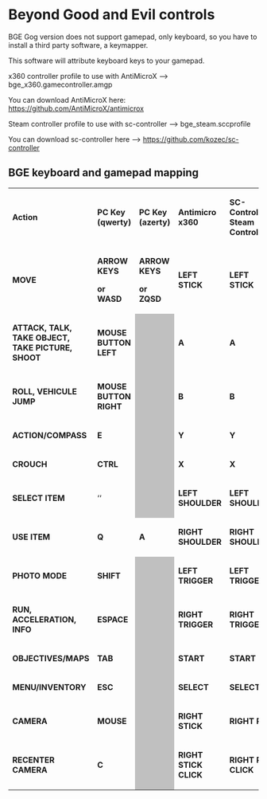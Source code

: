 # Beyond Good and Evil controls

BGE Gog version does not support gamepad, only keyboard, so you have to install a third party software, a keymapper.

This software will attribute keyboard keys to your gamepad.

x360 controller profile to use with AntiMicroX --> bge_x360.gamecontroller.amgp

You can download AntiMicroX here: https://github.com/AntiMicroX/antimicrox

Steam controller profile to use with sc-controller --> bge_steam.sccprofile

You can download sc-controller here --> https://github.com/kozec/sc-controller

## BGE keyboard and gamepad mapping

<table width="510" data-cellpadding="0" data-cellspacing="1" style="background: transparent" data-border="1">
<tbody>
<tr class="odd" style="background: transparent">
<td width="131" style="background: transparent"><p><strong>Action</strong></p></td>
<td width="105" style="background: transparent"><p><strong>PC Key (qwerty)</strong></p></td>
<td width="87" style="background: transparent"><p><strong><span style="background: transparent">PC Key (azerty)</span></strong></p></td>
<td width="83" style="background: transparent"><p><strong>Antimicro x360</strong></p></td>
<td width="82" style="background: transparent"><p><strong>SC-Controller Steam Controller</strong></p></td>
</tr>
<tr class="even" style="background: transparent">
<td width="131" style="background: transparent"><p><strong>MOVE</strong></p></td>
<td width="105" style="background: transparent"><p><strong>ARROW KEYS</strong></p>
<p><strong>or WASD</strong></p></td>
<td width="87" style="background: transparent"><p><strong><span style="background: transparent">ARROW KEYS</span></strong></p>
<p><strong><span style="background: transparent">or ZQSD</span></strong></p></td>
<td width="83" style="background: transparent"><p><strong>LEFT STICK</strong></p></td>
<td width="82" style="background: transparent"><p><strong>LEFT STICK</strong></p></td>
</tr>
<tr class="odd" style="background: transparent">
<td width="131" style="background: transparent"><p><strong>ATTACK, TALK, TAKE OBJECT, TAKE PICTURE, SHOOT</strong></p></td>
<td width="105" style="background: transparent"><p><strong>MOUSE BUTTON LEFT</strong></p></td>
<td width="87" data-bgcolor="#c0c0c0" style="background: #c0c0c0"><p><br />
</p></td>
<td width="83" style="background: transparent"><p><strong>A</strong></p></td>
<td width="82" style="background: transparent"><p><strong>A</strong></p></td>
</tr>
<tr class="even" style="background: transparent">
<td width="131" style="background: transparent"><p><strong>ROLL, VEHICULE JUMP</strong></p></td>
<td width="105" style="background: transparent"><p><strong>MOUSE BUTTON RIGHT</strong></p></td>
<td width="87" data-bgcolor="#c0c0c0" style="background: #c0c0c0"><p><br />
</p></td>
<td width="83" style="background: transparent"><p><strong>B</strong></p></td>
<td width="82" style="background: transparent"><p><strong>B</strong></p></td>
</tr>
<tr class="odd" style="background: transparent">
<td width="131" style="background: transparent"><p><strong>ACTION/COMPASS</strong></p></td>
<td width="105" style="background: transparent"><p><strong>E</strong></p></td>
<td width="87" data-bgcolor="#c0c0c0" style="background: #c0c0c0"><p><br />
</p></td>
<td width="83" style="background: transparent"><p><strong>Y</strong></p></td>
<td width="82" style="background: transparent"><p><strong>Y</strong></p></td>
</tr>
<tr class="even" style="background: transparent">
<td width="131" style="background: transparent"><p><strong>CROUCH</strong></p></td>
<td width="105" style="background: transparent"><p><strong>CTRL</strong></p></td>
<td width="87" data-bgcolor="#c0c0c0" style="background: #c0c0c0"><p><br />
</p></td>
<td width="83" style="background: transparent"><p><strong>X</strong></p></td>
<td width="82" style="background: transparent"><p><strong>X</strong></p></td>
</tr>
<tr class="odd" style="background: transparent">
<td width="131" style="background: transparent"><p><strong>SELECT ITEM</strong></p></td>
<td width="105" style="background: transparent"><p>‘‘</p></td>
<td width="87" data-bgcolor="#c0c0c0" style="background: #c0c0c0"><p><br />
</p></td>
<td width="83" style="background: transparent"><p><strong>LEFT SHOULDER</strong></p></td>
<td width="82" style="background: transparent"><p><strong>LEFT SHOULDER</strong></p></td>
</tr>
<tr class="even" style="background: transparent">
<td width="131" style="background: transparent"><p><strong>USE ITEM</strong></p></td>
<td width="105" style="background: transparent"><p><strong>Q</strong></p></td>
<td width="87" style="background: transparent"><p><strong><span style="background: transparent">A</span></strong></p></td>
<td width="83" style="background: transparent"><p><strong>RIGHT SHOULDER</strong></p></td>
<td width="82" style="background: transparent"><p><strong>RIGHT SHOULDER</strong></p></td>
</tr>
<tr class="odd" style="background: transparent">
<td width="131" style="background: transparent"><p><strong>PHOTO MODE</strong></p></td>
<td width="105" style="background: transparent"><p><strong>SHIFT</strong></p></td>
<td width="87" data-bgcolor="#c0c0c0" style="background: #c0c0c0"><p><br />
</p></td>
<td width="83" style="background: transparent"><p><strong>LEFT TRIGGER</strong></p></td>
<td width="82" style="background: transparent"><p><strong>LEFT TRIGGER</strong></p></td>
</tr>
<tr class="even" style="background: transparent">
<td width="131" style="background: transparent"><p><strong>RUN, ACCELERATION, INFO</strong></p></td>
<td width="105" style="background: transparent"><p><strong>ESPACE</strong></p></td>
<td width="87" data-bgcolor="#c0c0c0" style="background: #c0c0c0"><p><br />
</p></td>
<td width="83" style="background: transparent"><p><strong>RIGHT TRIGGER</strong></p></td>
<td width="82" style="background: transparent"><p><strong>RIGHT TRIGGER</strong></p></td>
</tr>
<tr class="odd" style="background: transparent">
<td width="131" style="background: transparent"><p><strong>OBJECTIVES/MAPS</strong></p></td>
<td width="105" style="background: transparent"><p><strong>TAB</strong></p></td>
<td width="87" data-bgcolor="#c0c0c0" style="background: #c0c0c0"><p><br />
</p></td>
<td width="83" style="background: transparent"><p><strong>START</strong></p></td>
<td width="82" style="background: transparent"><p><strong>START</strong></p></td>
</tr>
<tr class="even" style="background: transparent">
<td width="131" style="background: transparent"><p><strong>MENU/INVENTORY</strong></p></td>
<td width="105" style="background: transparent"><p><strong>ESC</strong></p></td>
<td width="87" data-bgcolor="#c0c0c0" style="background: #c0c0c0"><p><br />
</p></td>
<td width="83" style="background: transparent"><p><strong>SELECT</strong></p></td>
<td width="82" style="background: transparent"><p><strong>SELECT</strong></p></td>
</tr>
<tr class="odd" style="background: transparent">
<td width="131" style="background: transparent"><p><strong>CAMERA</strong></p></td>
<td width="105" style="background: transparent"><p><strong>MOUSE</strong></p></td>
<td width="87" data-bgcolor="#c0c0c0" style="background: #c0c0c0"><p><br />
</p></td>
<td width="83" style="background: transparent"><p><strong>RIGHT STICK</strong></p></td>
<td width="82" style="background: transparent"><p><strong>RIGHT PAD</strong></p></td>
</tr>
<tr class="even" style="background: transparent">
<td width="131" style="background: transparent"><p><strong>RECENTER CAMERA</strong></p></td>
<td width="105" style="background: transparent"><p><strong>C</strong></p></td>
<td width="87" data-bgcolor="#c0c0c0" style="background: #c0c0c0"><p><br />
</p></td>
<td width="83" style="background: transparent"><p><strong>RIGHT STICK CLICK</strong></p></td>
<td width="82" style="background: transparent"><p><strong>RIGHT PAD CLICK</strong></p></td>
</tr>
</tbody>
</table>
